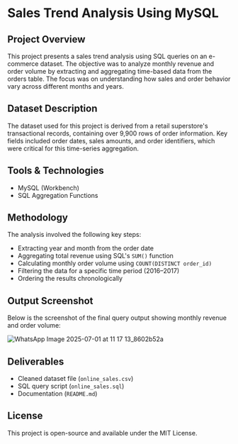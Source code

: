 # Sales Trend Analysis Using MySQL

## Project Overview

This project presents a sales trend analysis using SQL queries on an e-commerce dataset. The objective was to analyze monthly revenue and order volume by extracting and aggregating time-based data from the orders table. The focus was on understanding how sales and order behavior vary across different months and years.

## Dataset Description

The dataset used for this project is derived from a retail superstore's transactional records, containing over 9,900 rows of order information. Key fields included order dates, sales amounts, and order identifiers, which were critical for this time-series aggregation.

## Tools & Technologies

- MySQL (Workbench)
- SQL Aggregation Functions

## Methodology

The analysis involved the following key steps:
- Extracting year and month from the order date
- Aggregating total revenue using SQL's `SUM()` function
- Calculating monthly order volume using `COUNT(DISTINCT order_id)`
- Filtering the data for a specific time period (2016–2017)
- Ordering the results chronologically

## Output Screenshot

Below is the screenshot of the final query output showing monthly revenue and order volume:

![WhatsApp Image 2025-07-01 at 11 17 13_8602b52a](https://github.com/user-attachments/assets/e05b461a-2954-401a-b7d1-0b6408ff0fa5)



## Deliverables

- Cleaned dataset file (`online_sales.csv`)
- SQL query script (`online_sales.sql`)
- Documentation (`README.md`)


## License

This project is open-source and available under the MIT License.
